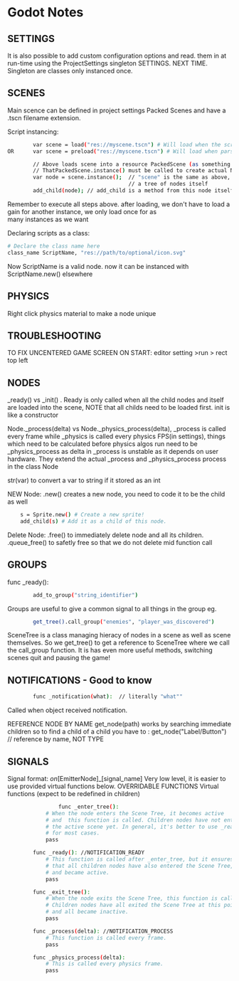 # Godot Notes
## SETTINGS
It is also possible to add custom configuration options and read. 
them in at run-time using the ProjectSettings singleton SETTINGS. 
NEXT TIME. Singleton are classes only instanced once. 

## SCENES
Main scence can be defined in project settings
Packed Scenes and have a .tscn filename extension.

Script instancing:
```sh
        var scene = load("res://myscene.tscn") # Will load when the script is instanced dynamic.
OR      var scene = preload("res://myscene.tscn") # Will load when parsing/reading the script.

        // Above loads scene into a resource PackedScene (as something with the same name),
        // ThatPackedScene.instance() must be called to create actual Node
        var node = scene.instance();  // "scene" is the same as above, instance() returns
                                      // a tree of nodes itself
        add_child(node); // add_child is a method from this node itself
```
Remember to execute all steps above. after loading, we don't have 
to load a gain for another instance, we only load once for as     
many instances as we want                                         

Declaring scripts as a class:
```sh
# Declare the class name here
class_name ScriptName, "res://path/to/optional/icon.svg"
```
Now ScriptName is a valid node. now it can be instanced with 
ScriptName.new() elsewhere


## PHYSICS
Right click physics material to make a node unique

## TROUBLESHOOTING
TO FIX UNCENTERED GAME SCREEN ON START: editor setting  >run > rect top left

## NODES
_ready() vs _init() . Ready is only called when all the child
nodes and itself are loaded into the scene, NOTE that all childs
need to be loaded first. init is like a constructor

Node._process(delta) vs Node._physics_process(delta), _process is called
every frame while _physics is called every physics FPS(in
settings), things which need to be calculated before physics algos
run need to be _physics_process as delta in _process is unstable
as it depends on user hardware. They extend the actual _process
and _physics_process process in the class Node

str(var) to convert a var to string if it stored as an int

NEW Node: .new() creates a new node, you need to code it to be the child as well
```sh
    s = Sprite.new() # Create a new sprite!
    add_child(s) # Add it as a child of this node.
```

Delete Node: .free() to immediately delete node and all its children.
.queue_free() to safetly free so that we do not delete mid function call

## GROUPS
func _ready():
```sh
        add_to_group("string_identifier") 
```
Groups are useful to give a common signal to all things in the
group eg.
```sh
        get_tree().call_group("enemies", "player_was_discovered")
```
SceneTree is a class managing hieracy of nodes in a scene as well as
scene themselves. So we get_tree() to get a reference to SceneTree 
where we call the call_group function. It is has even more useful
methods, switching scenes quit and pausing the game!

## NOTIFICATIONS - Good to know
```sh
        func _notification(what):  // literally "what""
```
Called when object received notification.

REFERENCE NODE BY NAME
get_node(path) works by searching immediate children
so to find a child of a child you have to :
get_node("Label/Button")  // reference by name, NOT TYPE


## SIGNALS
Signal format: _on_[EmitterNode]_[signal_name]
Very low level, it is easier to use provided virtual functions below.
OVERRIDABLE FUNCTIONS
Virtual functions (expect to be redefined in children)

```sh
                func _enter_tree():
            # When the node enters the Scene Tree, it becomes active
            # and  this function is called. Children nodes have not entered
            # the active scene yet. In general, it's better to use _ready()
            # for most cases.
            pass

        func _ready(): //NOTIFICATION_READY
            # This function is called after _enter_tree, but it ensures
            # that all children nodes have also entered the Scene Tree,
            # and became active.
            pass

        func _exit_tree():
            # When the node exits the Scene Tree, this function is called.
            # Children nodes have all exited the Scene Tree at this point
            # and all became inactive.
            pass

        func _process(delta): //NOTIFICATION_PROCESS
            # This function is called every frame.
            pass

        func _physics_process(delta):
            # This is called every physics frame.
            pass
```

